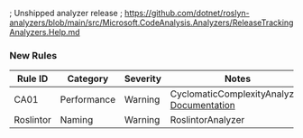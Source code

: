 ﻿; Unshipped analyzer release
; https://github.com/dotnet/roslyn-analyzers/blob/main/src/Microsoft.CodeAnalysis.Analyzers/ReleaseTrackingAnalyzers.Help.md

### New Rules

Rule ID | Category | Severity | Notes
--------|----------|----------|-------
CA01 | Performance | Warning | CyclomaticComplexityAnalyzer, [Documentation](https://learn.microsoft.com/dotnet/fundamentals/code-analysis/quality-rules/ca01)
Roslintor | Naming | Warning | RoslintorAnalyzer
